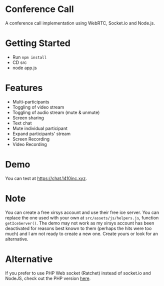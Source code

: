 # Conference Call
A conference call implementation using WebRTC, Socket.io and Node.js.


# Getting Started
- Run `npm install`
- CD src
- node app.js


# Features
- Multi-participants
- Toggling of video stream
- Toggling of audio stream (mute & unmute)
- Screen sharing
- Text chat
- Mute individual participant
- Expand participants' stream
- Screen Recording
- Video Recording

 
# Demo
You can test at https://chat.1410inc.xyz.


# Note
You can create a free xirsys account and use their free ice server. You can replace the one used with your own at `src/assets/js/helpers.js`, function `getIceServer()`. The demo may not work as my xirsys account has been deactivated for reasons best known to them (perhaps the hits were too much) and I am not ready to create a new one. Create yours or look for an alternative.


# Alternative
If you prefer to use PHP Web socket (Ratchet) instead of socket.io and NodeJS, check out the PHP version [here](https://github.com/amirsanni/conference-call-ratchet).
